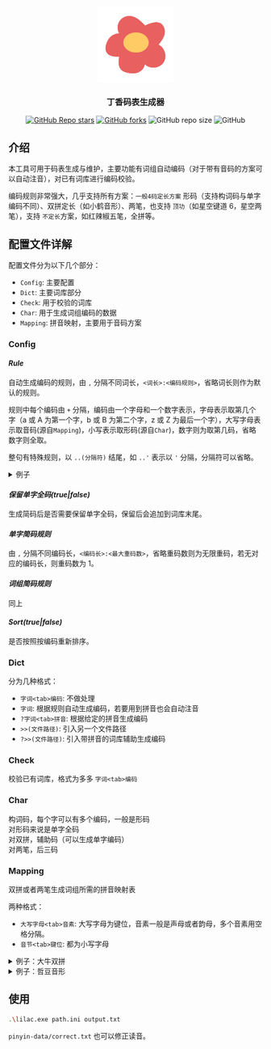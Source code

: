 <div align="center">

<img src="logo.png"  width="150" height="150"> </img>

### 丁香码表生成器

[![GitHub Repo stars](https://img.shields.io/github/stars/flowerime/lilac)](https://github.com/flowerime/lilac/stargazers)
[![GitHub forks](https://img.shields.io/github/forks/flowerime/lilac)](https://github.com/flowerime/lilac/network/members)
![GitHub repo size](https://img.shields.io/github/repo-size/flowerime/lilac)
![GitHub](https://img.shields.io/github/license/flowerime/lilac)

<!-- [![GitHub release (latest by date)](https://img.shields.io/github/v/release/flowerime/lilac)](https://github.com/flowerime/lilac/releases) -->
<!-- [![GitHub Workflow Status](https://img.shields.io/github/actions/workflow/status/flowerime/lilac/build.yml)](https://github.com/flowerime/lilac/actions/workflows/build.yml) -->

</div>

## 介绍

本工具可用于码表生成与维护，主要功能有词组自动编码（对于带有音码的方案可以自动注音），对已有词库进行编码校验。

编码规则非常强大，几乎支持所有方案：`一般4码定长方案` 形码（支持构词码与单字编码不同）、双拼定长（如小鹤音形）、两笔，也支持 `顶功`（如星空键道 6，星空两笔），支持 `不定长`方案，如红辣椒五笔，全拼等。

## 配置文件详解

配置文件分为以下几个部分：

- `Config`: 主要配置
- `Dict`: 主要词库部分
- `Check`: 用于校验的词库
- `Char`: 用于生成词组编码的数据
- `Mapping`: 拼音映射，主要用于音码方案

### Config

#### _Rule_

自动生成编码的规则，由 `,` 分隔不同词长，`<词长>:<编码规则>`，省略词长则作为默认的规则。

规则中每个编码由 `+` 分隔，编码由一个字母和一个数字表示，字母表示取第几个字（a 或 A 为第一个字，b 或 B 为第二个字，z 或 Z 为最后一个字），大写字母表示取音码(源自`Mapping`)，小写表示取形码(源自`Char`)，数字则为取第几码，省略数字则全取。

整句有特殊规则，以 `..(分隔符)` 结尾，如 `..'` 表示以 `'` 分隔，分隔符可以省略。

<details>
<summary>例子</summary>

```ini
; 形码
Rule = 2:a1+a2+b1+b2, \
    3:a1+b1+c1+c2, \
    :a1+b1+c1+z1

; 双拼 2码音 2码形
Rule = 2:A+B, \
    3:A1+A2+B1+C1, \
    :A1+B1+C1+Z1

; 键道6顶功 2码音 4码形
Rule = 2:A+B+a1+b1, \
    3:A1+B1+C1+a1+b1+c1, \
    :A1+B1+C1+Z1+a1+b1

; 两笔 1码音 3码形
Rule = 2:A+a1+B+b1, \
    3:A+a1+B+C, \
    :A+B+C+Z

; 星空两笔顶功 1码音 5码形
Rule = 2:A+a1+B+b1+a2+b2, \
    3:A+B+C+a2+b2+c2, \
    :A+B+C+Z+a2+b2

; 整句第一个字母随便填，只和大小写有关，反正都要取遍每一个字
; 红辣椒五笔
Rule = :n1+n2..

; 双拼整句？空格分隔（用_代替）
Rule = :N.._
```

</details>

#### _保留单字全码(true|false)_

生成简码后是否需要保留单字全码，保留后会追加到词库末尾。

#### _单字简码规则_

由 `,` 分隔不同编码长，`<编码长>:<最大重码数>`，省略重码数则为无限重码，若无对应的编码长，则重码数为 1。

#### _词组简码规则_

同上

#### _Sort(true|false)_

是否按照按编码重新排序。

### Dict

分为几种格式：

- `字词<tab>编码`: 不做处理
- `字词`: 根据规则自动生成编码，若要用到拼音也会自动注音
- `?字词<tab>拼音`: 根据给定的拼音生成编码
- `>>(文件路径)`: 引入另一个文件路径
- `?>>(文件路径)`: 引入带拼音的词库辅助生成编码

### Check

校验已有词库，格式为多多 `字词<tab>编码`

### Char

构词码，每个字可以有多个编码，一般是形码  
对形码来说是单字全码  
对双拼，辅助码（可以生成单字编码）  
对两笔，后三码

### Mapping

双拼或者两笔生成词组所需的拼音映射表

两种格式：

- `大写字母<tab>音素`: 大写字母为键位，音素一般是声母或者韵母，多个音素用空格分隔。
- `音节<tab>键位`: 都为小写字母

<details>
<summary>例子：大牛双拼</summary>

```ini
; 按键(大写)基础映射
Q	q ua ian
W	w ei vn
E	e
R	r ou
T	t iu
Y	y un
U	sh u
I	ch i
O	zh o uo
P	p ie
A	zh a
S	s ao
D	d an
F	f ang
G	g uai ing
H	h ai ue
J	j eng van
K	k en ia
L	l ong iong
Z	z uan
X	x ve uang
C	c ian
V	sh v ui
B	b in
N	n ui iang
M	m iao

; 自定义音节，零声母都需要自定义
a	ea
ai	eh
an	ed
ang	ef
ao	es
e	ee
ei	ew
en	ek
er	eu
o	eo
ou	er
; 一个音节可以映射多种按键组合
shi	ui vi
```

</details>

<details>
<summary>例子：哲豆音形</summary>

```ini
Q	q
W	w
; E
R	r
T	t
Y	y
U	q
I	z zh
; O
P	p
; A
S	s sh
D	d
F	f
G	g
H	h
J	j
K	k
L	l
Z	z zh
X	x
C	c ch
; V
B	b
N	n
M	m

; 自定义音节，零声母都需要自定义
a	a
ai	a
an	a
ang	a
ao	a
e	e
ei	e
en	e
er	e
o	o
ou	o
```

</details>

## 使用

```sh
.\lilac.exe path.ini output.txt
```

`pinyin-data/correct.txt` 也可以修正读音。
